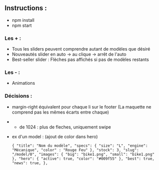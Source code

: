 ## Instructions :

* npm install
* npm start

### Les + :

* Tous les sliders peuvent comprendre autant de modèles que désiré
* Nouveautés slider en auto -> au clique -> arrêt de l'auto
* Best-seller slider : Flèches pas affichés si pas de modèles restants

### Les - :

* Animations


### Décisions :

* margin-right équivalent pour chaque li sur le footer (La maquette ne comprend pas les mêmes écarts entre chaque)
* - de 1024 : plus de fleches, uniquement swipe

* ex d'un model : (ajout de color dans hero)

    `{
        "title": "Nom du modèle",
        "specs": {
            "size": "L",
            "engine": "Mécanique",
            "color" : "Rouge Feu"
        },
        "stock": 3,
        "slug": "/model/0",
        "images": {
            "big": "bike1.png",
            "small": "bike1.png" 
        },
        "hero": {
            "active": true,
            "color": "#009f55"
        },
        "best": true,
        "news": true,
    },`


